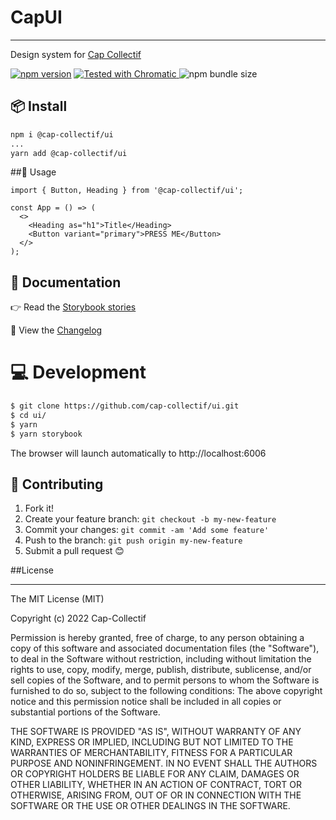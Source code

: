 # CapUI

---
Design system for [Cap Collectif](https://cap-collectif.com/)

[![npm version](https://badge.fury.io/js/@cap-collectif%2Fui.svg)](https://badge.fury.io/js/@cap-collectif%2Fui)
<a href="https://www.chromatic.com/builds?appId=5d67dc0374b2e300209c41e7">
<img src="https://badgen.net/badge/tested%20with/chromatic/fc521f" alt="Tested with Chromatic">
</a>
<img alt="npm bundle size" src="https://img.shields.io/bundlephobia/minzip/@cap-collectif/ui">

## 📦 Install

```bash
npm i @cap-collectif/ui
...
yarn add @cap-collectif/ui
```

##🔨 Usage
```tsx
import { Button, Heading } from '@cap-collectif/ui';

const App = () => (
  <>
    <Heading as="h1">Title</Heading>
    <Button variant="primary">PRESS ME</Button>
  </>
);
```

## 🔗 Documentation
👉 Read the [Storybook stories](https://master--60ca00d41db7ba003be931d8.chromatic.com)

📝 View the [Changelog](https://github.com/cap-collectif/ui/blob/master/CHANGELOG.md)

# 💻 Development
```bash
$ git clone https://github.com/cap-collectif/ui.git
$ cd ui/
$ yarn
$ yarn storybook
```
The browser will launch automatically to http://localhost:6006

## 🤝 Contributing

1. Fork it!
2. Create your feature branch: `git checkout -b my-new-feature`
3. Commit your changes: `git commit -am 'Add some feature'`
4. Push to the branch: `git push origin my-new-feature`
5. Submit a pull request 😊

##License

---

The MIT License (MIT)

Copyright (c) 2022 Cap-Collectif

Permission is hereby granted, free of charge, to any person obtaining a copy of this software and associated documentation files (the "Software"), to deal in the Software without restriction, including without limitation the rights to use, copy, modify, merge, publish, distribute, sublicense, and/or sell copies of the Software, and to permit persons to whom the Software is furnished to do so, subject to the following conditions:
The above copyright notice and this permission notice shall be included in all copies or substantial portions of the Software.

THE SOFTWARE IS PROVIDED "AS IS", WITHOUT WARRANTY OF ANY KIND, EXPRESS OR IMPLIED, INCLUDING BUT NOT LIMITED TO THE WARRANTIES OF MERCHANTABILITY, FITNESS FOR A PARTICULAR PURPOSE AND NONINFRINGEMENT. IN NO EVENT SHALL THE AUTHORS OR COPYRIGHT HOLDERS BE LIABLE FOR ANY CLAIM, DAMAGES OR OTHER LIABILITY, WHETHER IN AN ACTION OF CONTRACT, TORT OR OTHERWISE, ARISING FROM, OUT OF OR IN CONNECTION WITH THE SOFTWARE OR THE USE OR OTHER DEALINGS IN THE SOFTWARE.